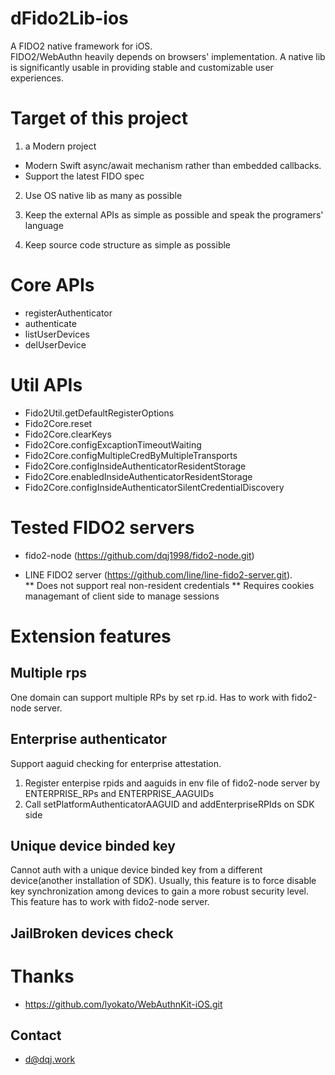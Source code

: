 # dFido2Lib-ios
A FIDO2 native framework for iOS.  
FIDO2/WebAuthn heavily depends on browsers' implementation. A native lib is significantly usable in providing stable and customizable user experiences.

# Target of this project
1. a Modern project 

  * Modern Swift async/await mechanism rather than embedded callbacks. 
  * Support the latest FIDO spec

2. Use OS native lib as many as possible

3. Keep the external APIs as simple as possible and speak the programers' language

4. Keep source code structure as simple as possible

# Core APIs
* registerAuthenticator
* authenticate
* listUserDevices
* delUserDevice

# Util APIs
* Fido2Util.getDefaultRegisterOptions
* Fido2Core.reset
* Fido2Core.clearKeys
* Fido2Core.configExcaptionTimeoutWaiting
* Fido2Core.configMultipleCredByMultipleTransports
* Fido2Core.configInsideAuthenticatorResidentStorage
* Fido2Core.enabledInsideAuthenticatorResidentStorage
* Fido2Core.configInsideAuthenticatorSilentCredentialDiscovery


# Tested FIDO2 servers 
* fido2-node (https://github.com/dqj1998/fido2-node.git) 

* LINE FIDO2 server (https://github.com/line/line-fido2-server.git).  
** Does not support real non-resident credentials
** Requires cookies managemant of client side to manage sessions
 
# Extension features

## Multiple rps
One domain can support multiple RPs by set rp.id. Has to work with fido2-node server.

## Enterprise authenticator
Support aaguid checking for enterprise attestation.
1. Register enterpise rpids and aaguids in env file of fido2-node server by ENTERPRISE_RPs and ENTERPRISE_AAGUIDs
2. Call setPlatformAuthenticatorAAGUID and addEnterpriseRPIds on SDK side

## Unique device binded key
Cannot auth with a unique device binded key from a different device(another installation of SDK).
Usually, this feature is to force disable key synchronization among devices to gain a more robust security level.
This feature has to work with fido2-node server.

## JailBroken devices check

# Thanks
* https://github.com/lyokato/WebAuthnKit-iOS.git

## Contact
* d@dqj.work
